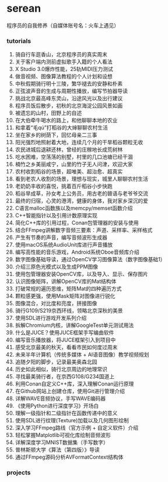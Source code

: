# serean
程序员的自我修养（自媒体账号名：火车上遇见）


### tutorials

1. 骑自行车逛香山，北京程序员的真实周末
2. 关于客户端内测前虚拟歌手入籍的个人看法
3. X Studio 3.0爆炸性能，25轨MIDI压力测试
4. 做音视频、图像算法教程的个人计划和设想
5. 中秋假期骑行明十三陵，繁华褪去的安静和朴素
6. 正弦波声音的生成与周期性播放，编写节拍器导读
7. 挑战北京最高峰东灵山，沿途风光以及出行建议
8. 程序员饭后散步，初秋的北京海淀公园风景如画
9. 被遗忘的山村，田野上的自述
10. 在大伯牵牛喝水的路上，和他聊聊本地的农业
11. 和拿着“毛qú”打稻谷的大婶聊聊农村生活
12. 坐在家乡的树荫下，回忆母亲二三事
13. 阳光强烈地照射着大地，连续几个月的干旱稻谷颗粒无收
14. 农民进城后退耕还林，曾经的庄稼地长成荒树林
15. 吃水困难，空荡荡的别墅，村里的几口池塘已经干涸
16. 楠竹之乡美丽咸宁，山里的竹子无人问津，欢迎大家
17. 农村收割稻谷的场景，超唯美、超治愈、超真实
18. 看到老农人收割的场景，理想与现实，城里人聊聊农村生活
19. 老奶奶丰收的喜悦，挑着百斤稻谷小步快跑
20. 稻谷旱成草，孙女考上公务员，用古老的赣语与老爷爷交流
21. 最终的归宿，心灵的港湾，健康的身体，我对家乡深沉的爱
22. C语言malloc函数族以及memcpy/memset函数介绍
23. C++智能指针以及引用计数原理实现
24. 简化C++库的引用过程，Conan包管理器的安装与使用
25. 结合FFmpeg讲解数字音频三要素：声道、采样率、采样格式
26. 产生有节奏的声音，编写音频波形生成器
27. 使用macOS系统AudioUnit库进行声音播放
28. 编写高性能的音乐游戏，Android系统Oboe音频库介绍
29. 数字图像基础导读，通过OpenCV学习图像算法（数字图像基础1）
30. 介绍三原色光模式以及生成PPM图像
31. 使用包管理器安装OpenCV库，以及导入、显示、保存图片
32. 认识图像矩阵，讲解OpenCV库的Mat结构体
33. 打破常规的遍历思维，矩阵Mat的四种遍历方式
34. 颗粒感更强，使用Mask矩阵对图像进行锐化
35. 图像混合，对比度和亮度，拼接图像
36. 骑行G109/S219京西环线，领略北京深秋的美景
37. 使用SDL进行游戏开发系列介绍
38. 拆解Chromium内核，讲解GoogleTest单元测试用法
39. 什么是JUCE？使用JUCE框架手写编曲软件
40. 编写音乐播放器，将JUCE框架引入到项目中
41. 感受北京最美的秋天，看看市民如何度过周末
42. 未来半年计算机（传统多媒体 + AI语音图像）教学视频规划
43. 追随夕阳的脚步，记录最美奥森北园
44. 历史如此相似，骑行北京周边的地理常识
45. 寻找最美骑行者，在京西G108/G234国道上
46. 利用Conan自定义C++库，深入理解Conan运行原理
47. 在Github网站上创建仓库，使用Git进行管理介绍
48. 详解WAVE音频协议，手写WAVE编码器
49. 《使用Python进行深度学习》开场白
50. 理解一级指针和二级指针在函数传递中的意义
51. 使用SDL进行纹理(Texture)加载以及几何图形绘制
52. 深入学习FFmpeg路线（官方示例 + 自定义软件）介绍
53. 轻松掌握Matplotlib可视化库绘制音频波形
54. 详解深度学习MNIST数据集（手写数字）
55. 普林斯顿大学《算法（第四版）》导读
56. 通过FFmpeg源码分析AVFormatContext结构体


### projects

